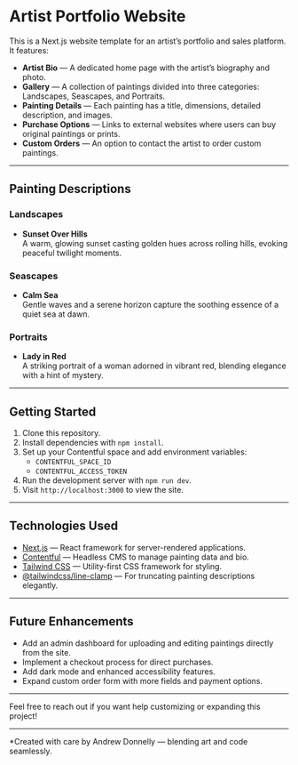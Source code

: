 # Artist Portfolio Website

This is a Next.js website template for an artist’s portfolio and sales platform. It features:

- **Artist Bio** — A dedicated home page with the artist’s biography and photo.
- **Gallery** — A collection of paintings divided into three categories: Landscapes, Seascapes, and Portraits.
- **Painting Details** — Each painting has a title, dimensions, detailed description, and images.
- **Purchase Options** — Links to external websites where users can buy original paintings or prints.
- **Custom Orders** — An option to contact the artist to order custom paintings.

---

## Painting Descriptions

### Landscapes

- **Sunset Over Hills**  
  A warm, glowing sunset casting golden hues across rolling hills, evoking peaceful twilight moments.

### Seascapes

- **Calm Sea**  
  Gentle waves and a serene horizon capture the soothing essence of a quiet sea at dawn.

### Portraits

- **Lady in Red**  
  A striking portrait of a woman adorned in vibrant red, blending elegance with a hint of mystery.

---

## Getting Started

1. Clone this repository.
2. Install dependencies with `npm install`.
3. Set up your Contentful space and add environment variables:
   - `CONTENTFUL_SPACE_ID`
   - `CONTENTFUL_ACCESS_TOKEN`
4. Run the development server with `npm run dev`.
5. Visit `http://localhost:3000` to view the site.

---

## Technologies Used

- [Next.js](https://nextjs.org/) — React framework for server-rendered applications.
- [Contentful](https://www.contentful.com/) — Headless CMS to manage painting data and bio.
- [Tailwind CSS](https://tailwindcss.com/) — Utility-first CSS framework for styling.
- [@tailwindcss/line-clamp](https://github.com/tailwindlabs/tailwindcss-line-clamp) — For truncating painting descriptions elegantly.

---

## Future Enhancements

- Add an admin dashboard for uploading and editing paintings directly from the site.
- Implement a checkout process for direct purchases.
- Add dark mode and enhanced accessibility features.
- Expand custom order form with more fields and payment options.

---

Feel free to reach out if you want help customizing or expanding this project!

---

*Created with care by Andrew Donnelly — blending art and code seamlessly.
